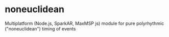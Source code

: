 # noneuclidean
Multiplatform (Node.js, SparkAR, MaxMSP js) module for pure polyrhythmic ("noneuclidean") timing of events
